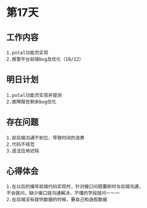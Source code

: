 # 第17天

## 工作内容

    1.potal功能页实现
    2.报警平台前端bug及优化（10/12）

## 明日计划

    1.potal功能页实现并提测
    2.故障报告剩余bug优化

## 存在问题

    1.前后端沟通不到位，导致时间的浪费
    2.代码不规范
    3.语法应用迟钝

## 心得体会

    1.在以后的编写前端代码实现时，针对接口问题要即时与后端沟通，
    不会就问，缺少接口就沟通解决，不懂的字段就问～～～
    2.在后端没有提供数据的时候，要自己构造假数据
